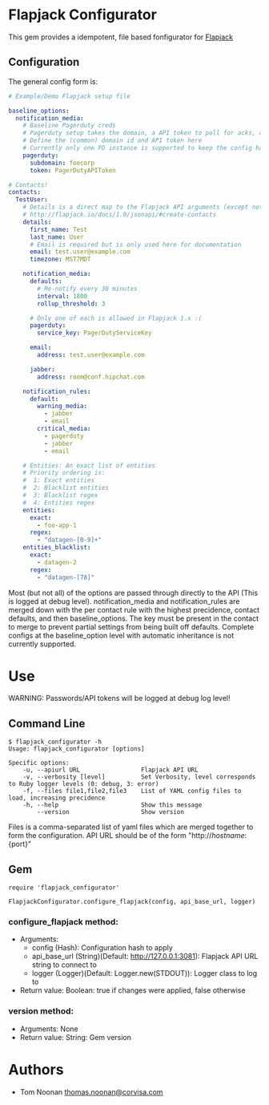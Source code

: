 Flapjack Configurator
=====================

This gem provides a idempotent, file based fonfigurator for [Flapjack](http://flapjack.io)

Configuration
-------------

The general config form is:

```yaml
# Example/Demo Flapjack setup file

baseline_options:
  notification_media:
    # Baseline Pagerduty creds
    # Pagerduty setup takes the domain, a API token to poll for acks, and a service key unique to the Pagerduty service
    # Define the (common) domain id and API token here
    # Currently only one PD instance is supported to keep the config handling easy. (/lazy)
    pagerduty:
      subdomain: foocorp
      token: PagerDutyAPIToken

# Contacts!
contacts:
  TestUser:
    # Details is a direct map to the Flapjack API arguments (except notification related fields)
    # http://flapjack.io/docs/1.0/jsonapi/#create-contacts
    details:
      first_name: Test
      last_name: User
      # Email is required but is only used here for documentation
      email: test.user@example.com
      timezone: MST7MDT

    notification_media:
      defaults:
        # Re-notify every 30 minutes
        interval: 1800
        rollup_threshold: 3

      # Only one of each is allowed in Flapjack 1.x :(
      pagerduty:
        service_key: PagerDutyServiceKey

      email: 
        address: test.user@example.com

      jabber: 
        address: room@conf.hipchat.com

    notification_rules:
      default:
        warning_media:
          - jabber
          - email
        critical_media:
          - pagerduty
          - jabber
          - email

    # Entities: An exact list of entities
    # Priority ordering is:
    #  1: Exact entities
    #  2: Blacklist entities
    #  3: Blacklist regex
    #  4: Entities regex  
    entities:
      exact:
        - foo-app-1
      regex:
        - "datagen-[0-9]+"
    entities_blacklist:
      exact:
        - datagen-2
      regex:
        - "datagen-[78]"
```

Most (but not all) of the options are passed through directly to the API (This is logged at debug level).
notification_media and notification_rules are merged down with the per contact rule with the highest precidence, contact defaults, and then baseline_options.
The key must be present in the contact to merge to prevent partial settings from being built off defaults.
Complete configs at the baseline_option level with automatic inheritance is not currently supported.

Use
===

WARNING: Passwords/API tokens will be logged at debug log level!

Command Line
------------

```
$ flapjack_configurator -h
Usage: flapjack_configurator [options]

Specific options:
    -u, --apiurl URL                 Flapjack API URL
    -v, --verbosity [level]          Set Verbosity, level corresponds to Ruby logger levels (0: debug, 3: error)
    -f, --files file1,file2,file3    List of YAML config files to load, increasing precidence
    -h, --help                       Show this message
        --version                    Show version
```

Files is a comma-separated list of yaml files which are merged together to form the configuration.
API URL should be of the form "http://${hostname}:${port}"

Gem
---

```
require 'flapjack_configurator'

FlapjackConfigurator.configure_flapjack(config, api_base_url, logger)
```

### configure_flapjack method:

- Arguments:
  - config (Hash): Configuration hash to apply
  - api_base_url (String)(Default: http://127.0.0.1:3081): Flapjack API URL string to connect to
  - logger (Logger)(Default: Logger.new(STDOUT)): Logger class to log to
- Return value: Boolean: true if changes were applied, false otherwise

### version method:

- Arguments: None
- Return value: String: Gem version

Authors
=======

- Tom Noonan <thomas.noonan@corvisa.com>
